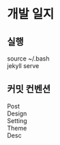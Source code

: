 # 개발 일지

## 실행

source ~/.bash   
jekyll serve

## 커밋 컨벤션

Post  
Design  
Setting  
Theme  
Desc  

